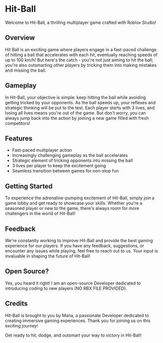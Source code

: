 # Hit-Ball

Welcome to Hit-Ball, a thrilling multiplayer game crafted with Roblox Studio!

## Overview
Hit Ball is an exciting game where players engage in a fast-paced challenge of hitting a ball that accelerates with each hit, eventually reaching speeds of up to 100 km/h! But here's the catch - you're not just aiming to hit the ball; you're also outsmarting other players by tricking them into making mistakes and missing the ball.

## Gameplay
In Hit-Ball, your objective is simple: keep hitting the ball while avoiding getting tricked by your opponents. As the ball speeds up, your reflexes and strategic thinking will be put to the test. Each player starts with 3 lives, and losing all lives means you're out of the game. But don't worry, you can always jump back into the action by joining a new game filled with fresh competitors!

## Features
- Fast-paced multiplayer action
- Increasingly challenging gameplay as the ball accelerates
- Strategic element of tricking opponents into missing the ball
- 3 lives per player to keep the excitement going
- Seamless transition between games for non-stop fun

## Getting Started
To experience the adrenaline-pumping excitement of Hit-Ball, simply join a game lobby and get ready to showcase your skills. Whether you're a seasoned player or new to the game, there's always room for more challengers in the world of Hit-Ball!

## Feedback
We're constantly working to improve Hit-Ball and provide the best gaming experience for our players. If you have any feedback, suggestions, or encounter any issues while playing, feel free to reach out to us. Your input is invaluable in shaping the future of Hit-Ball!

## Open Source?
Yes, you heard it right! I am an open-source Developer dedicated to introducing coding to new players (NO RBX FILE PROVIDED).

## Credits
Hit-Ball is brought to you by Mana, a passionate Developer dedicated to creating immersive gaming experiences. Thank you for joining us on this exciting journey!

Get ready to hit, dodge, and outsmart your way to victory in Hit-Ball!
